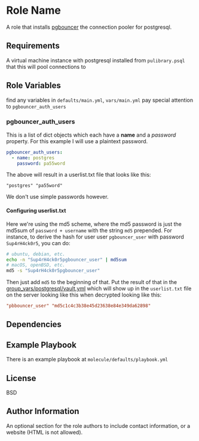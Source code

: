 Role Name
=========

A role that installs [pgbouncer](https://www.pgbouncer.org/) the connection pooler for postgresql. 

Requirements
------------

A virtual machine instance with postgresql installed from `pulibrary.psql` that this will pool connections to

Role Variables
--------------

find any variables in `defaults/main.yml`, `vars/main.yml` pay special attention to `pgbouncer_auth_users`

### pgbouncer_auth_users

This is a list of dict objects which each have a **name** and a *password* property. For this example I will use a plaintext password. 

```yml
pgbouncer_auth_users:
  - name: postgres
    password: pa55word
```

The above will result in a userlist.txt file that looks like this:

```
"postgres" "pa55word"
```
We don't use simple passwords however. 

#### Configuring userlist.txt

Here we're using the md5 scheme, where the md5 password is just the md5sum of `password + username` with the string `md5` prepended. For instance, to derive the hash for user  user `pgbouncer_user` with password `Sup4rH4ck0r5`, you can do:

```bash
# ubuntu, debian, etc.
echo -n "Sup4rH4ck0r5pgbouncer_user" | md5sum
# macOS, openBSD, etc.
md5 -s "Sup4rH4ck0r5pgbouncer_user"
```

Then just add `md5` to the beginning of that. Put the result of that in the [group_vars/postgresql/vault.yml](group_vars/postgresql/vault.yml) which will show up in the `userlist.txt` file on the server looking like this when decrypted looking like this:

```ini
"pbbouncer_user" "md5c1c4c3b38e45d23638e84e349da62898"
```

Dependencies
------------


Example Playbook
----------------

There is an example playbook at `molecule/defaults/playbook.yml`


License
-------

BSD

Author Information
------------------

An optional section for the role authors to include contact information, or a
website (HTML is not allowed).
